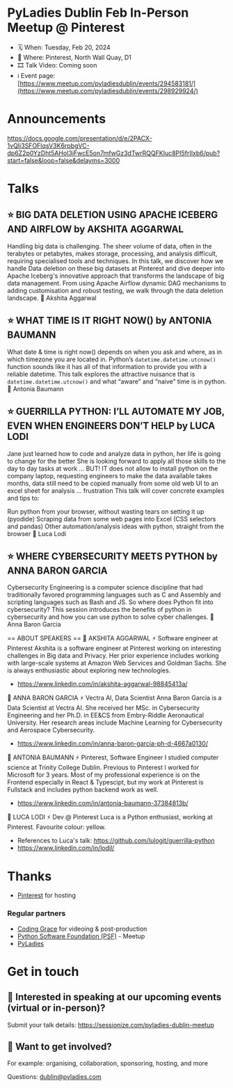 # PyLadies Dublin Feb In-Person Meetup @ Pinterest

* 🗓 When: Tuesday, Feb 20, 2024
* 📍 Where: Pinterest, North Wall Quay, D1
* 🎞 Talk Video: Coming soon
* ℹ️ Event page: [https://www.meetup.com/pyladiesdublin/events/294583181/](https://www.meetup.com/pyladiesdublin/events/298929924/)

  
# Announcements
https://docs.google.com/presentation/d/e/2PACX-1vQIj3SFOFIqsV3K6rpbgVC-dp6Z2p0YzDht5AHoI3jFwcE5on7mfwGz3dTwrRQQFKIuc8PI5frIIxb6/pub?start=false&loop=false&delayms=3000

# Talks
## ⭐️ BIG DATA DELETION USING APACHE ICEBERG AND AIRFLOW by AKSHITA AGGARWAL
Handling big data is challenging. The sheer volume of data, often in the terabytes or petabytes, makes storage, processing, and analysis difficult, requiring specialised tools and techniques. In this talk, we discover how we handle Data deletion on these big datasets at Pinterest and dive deeper into Apache Iceberg's innovative approach that transforms the landscape of big data management. From using Apache Airflow dynamic DAG mechanisms to adding customisation and robust testing, we walk through the data deletion landscape.
🙂 Akshita Aggarwal

## ⭐️ WHAT TIME IS IT RIGHT NOW() by ANTONIA BAUMANN
What date & time is right now() depends on when you ask and where, as in which timezone you are located in. Python’s `datetime.datetime.utcnow()` function sounds like it has all of that information to provide you with a reliable datetime.
This talk explores the attractive nuisance that is `datetime.datetime.utcnow()` and what “aware” and “naive” time is in python.
🙂 Antonia Baumann

## ⭐️ GUERRILLA PYTHON: I’LL AUTOMATE MY JOB, EVEN WHEN ENGINEERS DON’T HELP by LUCA LODI
Jane just learned how to code and analyze data in python, her life is going to change for the better
She is looking forward to apply all those skills to the day to day tasks at work ... BUT!
IT does not allow to install python on the company laptop, requesting engineers to make the data available takes months,
data still need to be copied manually from some old web UI to an excel sheet for analysis ... frustration
This talk will cover concrete examples and tips to:

Run python from your browser, without wasting tears on setting it up (pyodide)
Scraping data from some web pages into Excel (CSS selectors and pandas)
Other automation/analysis ideas with python, straight from the browser
🙂 Luca Lodi

## ⭐️ WHERE CYBERSECURITY MEETS PYTHON by ANNA BARON GARCIA
Cybersecurity Engineering is a computer science discipline that had traditionally favored programming languages such as C and Assembly and scripting languages such as Bash and JS. So where does Python fit into cybersecurity?
This session introduces the benefits of python in cybersecurity and how you can use python to solve cyber challenges.
🙂 Anna Baron Garcia

== ABOUT SPEAKERS ==
🙂 AKSHITA AGGARWAL
⚡️ Software engineer at Pinterest
Akshita is a software engineer at Pinterest working on interesting challenges in Big data and Privacy. Her prior experience includes working with large-scale systems at Amazon Web Services and Goldman Sachs. She is always enthusiastic about exploring new technologies.

* https://www.linkedin.com/in/akshita-aggarwal-98845413a/

🙂 ANNA BARON GARCIA
⚡️ Vectra AI, Data Scientist
Anna Baron Garcia is a Data Scientist at Vectra AI. She received her MSc. in Cybersecurity Engineering and her Ph.D. in EE&CS from Embry-Riddle Aeronautical University. Her research areas include Machine Learning for Cybersecurity and Aerospace Cybersecurity.

* https://www.linkedin.com/in/anna-baron-garcia-ph-d-4667a0130/

🙂 ANTONIA BAUMANN
⚡️ Pinterest, Software Engineer
I studied computer science at Trinity College Dublin. Previous to Pinterest I worked for Microsoft for 3 years. Most of my professional experience is on the Frontend especially in React & Typescipt, but my work at Pinterest is Fullstack and includes python backend work as well.

* https://www.linkedin.com/in/antonia-baumann-37384813b/

🙂 LUCA LODI
⚡️ Dev @ Pinterest
Luca is a Python enthusiast, working at Pinterest.
Favourite colour: yellow.

* References to Luca's talk: https://github.com/lulogit/guerrilla-python
* https://www.linkedin.com/in/lodil/
  

# Thanks 
* [Pinterest](https://www.pinterestcareers.com/en/locations/europe/dublin/) for hosting

### Regular partners
* [Coding Grace](https://codinggrace.com) for videoing & post-production
* [Python Software Foundation (PSF)](https://www.python.org/psf-landing/) - Meetup
* [PyLadies](https://pyladies.com/)

# Get in touch
## 🎤 Interested in speaking at our upcoming events (virtual or in-person)?
Submit your talk details: https://sessionize.com/pyladies-dublin-meetup

## 💖 Want to get involved?
For example: organising, collaboration, sponsoring, hosting, and more

Questions: dublin@pyladies.com
